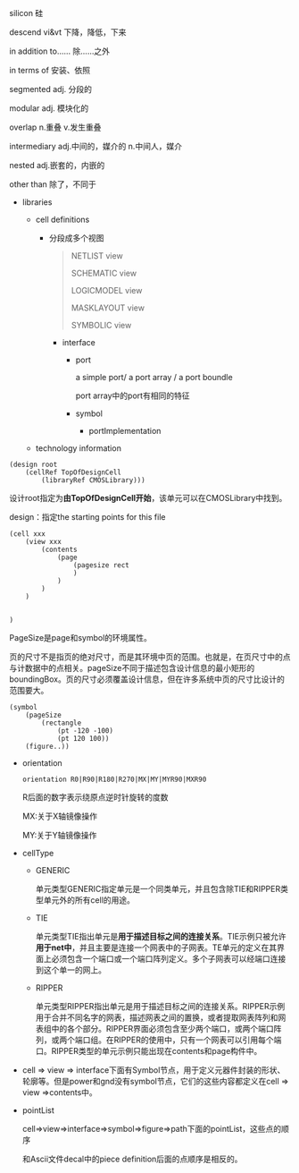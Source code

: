 silicon 硅

descend vi&vt 下降，降低，下来

in addition to…… 除……之外

in terms of 安装、依照

segmented adj. 分段的

modular adj. 模块化的

overlap n.重叠 v.发生重叠

intermediary adj.中间的，媒介的 n.中间人，媒介

nested adj.嵌套的，内嵌的

other than 除了，不同于



* libraries

  * cell definitions

    * 分段成多个视图

      >NETLIST view
      >
      >SCHEMATIC view
      >
      >LOGICMODEL view
      >
      >MASKLAYOUT view
      >
      >SYMBOLIC view
      * interface

        * port

          a simple port/ a port array / a port boundle

          port array中的port有相同的特征
        
        * symbol
      
          * portImplementation
  
    
  
  * technology information







```edif
(design root
	(cellRef TopOfDesignCell
		(libraryRef CMOSLibrary)))
```

设计root指定为**由TopOfDesignCell开始**，该单元可以在CMOSLibrary中找到。

design：指定the starting points for this file



```edif
(cell xxx
	(view xxx
		(contents
			(page
				(pagesize rect
				)
			)
		)
	)


)
```



PageSize是page和symbol的环境属性。

页的尺寸不是指页的绝对尺寸，而是其环境中页的范围。也就是，在页尺寸中的点与计数据中的点相关。pageSize不同于描述包含设计信息的最小矩形的boundingBox。页的尺寸必须覆盖设计信息，但在许多系统中页的尺寸比设计的范围要大。

````
(symbol
	(pageSize
		(rectangle
			(pt -120 -100)
			(pt 120 100))
	(figure..))

````



* orientation

  ```
  orientation R0|R90|R180|R270|MX|MY|MYR90|MXR90
  ```

  R后面的数字表示绕原点逆时针旋转的度数

  MX:关于X轴镜像操作

  MY:关于Y轴镜像操作



* cellType

  * GENERIC

    单元类型GENERIC指定单元是一个同类单元，并且包含除TIE和RIPPER类型单元外的所有cell的用途。

  * TIE

    单元类型TIE指出单元是**用于描述目标之间的连接关系**。TIE示例只被允许**用于net中**，并且主要是连接一个网表中的子网表。TE单元的定义在其界面上必须包含一个端口或一个端口阵列定义。多个子网表可以经端口连接到这个单一的网上。

  * RIPPER

    单元类型RIPPER指出单元是用于描述目标之间的连接关系。RIPPER示例用于合并不同名字的网表，描述网表之间的置换，或者提取网表阵列和网表组中的各个部分。RIPPER界面必须包含至少两个端口，或两个端口阵列，或两个端口组。在RIPPER的使用中，只有一个网表可以引用每个端口。RIPPER类型的单元示例只能出现在contents和page构件中。



* cell => view => interface下面有Symbol节点，用于定义元器件封装的形状、轮廓等。但是power和gnd没有symbol节点，它们的这些内容都定义在cell => view =>contents中。

* pointList

  cell=>view=>interface=>symbol=>figure=>path下面的pointList，这些点的顺序

  和Ascii文件decal中的piece definition后面的点顺序是相反的。